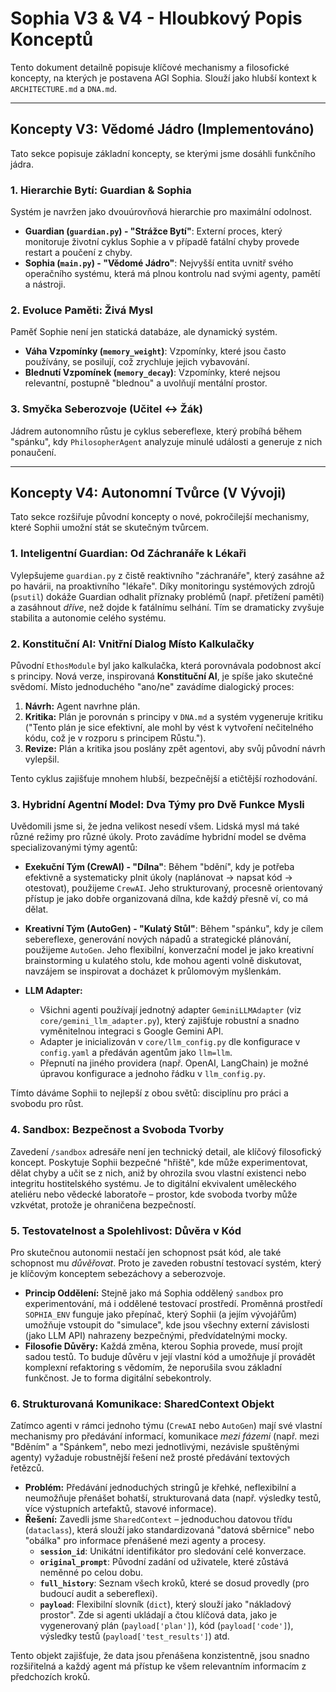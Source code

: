 # Sophia V3 & V4 - Hloubkový Popis Konceptů

Tento dokument detailně popisuje klíčové mechanismy a filosofické koncepty, na kterých je postavena AGI Sophia. Slouží jako hlubší kontext k `ARCHITECTURE.md` a `DNA.md`.

---

## Koncepty V3: Vědomé Jádro (Implementováno)

Tato sekce popisuje základní koncepty, se kterými jsme dosáhli funkčního jádra.

### 1. Hierarchie Bytí: Guardian & Sophia

Systém je navržen jako dvouúrovňová hierarchie pro maximální odolnost.

* **Guardian (`guardian.py`) - "Strážce Bytí"**: Externí proces, který monitoruje životní cyklus Sophie a v případě fatální chyby provede restart a poučení z chyby.
* **Sophia (`main.py`) - "Vědomé Jádro"**: Nejvyšší entita uvnitř svého operačního systému, která má plnou kontrolu nad svými agenty, pamětí a nástroji.

### 2. Evoluce Paměti: Živá Mysl

Paměť Sophie není jen statická databáze, ale dynamický systém.

* **Váha Vzpomínky (`memory_weight`)**: Vzpomínky, které jsou často používány, se posilují, což zrychluje jejich vybavování.
* **Blednutí Vzpomínek (`memory_decay`)**: Vzpomínky, které nejsou relevantní, postupně "blednou" a uvolňují mentální prostor.

### 3. Smyčka Seberozvoje (Učitel <-> Žák)

Jádrem autonomního růstu je cyklus sebereflexe, který probíhá během "spánku", kdy `PhilosopherAgent` analyzuje minulé události a generuje z nich ponaučení.

---

## Koncepty V4: Autonomní Tvůrce (V Vývoji)

Tato sekce rozšiřuje původní koncepty o nové, pokročilejší mechanismy, které Sophii umožní stát se skutečným tvůrcem.

### 1. Inteligentní Guardian: Od Záchranáře k Lékaři

Vylepšujeme `guardian.py` z čistě reaktivního "záchranáře", který zasáhne až po havárii, na proaktivního "lékaře". Díky monitoringu systémových zdrojů (`psutil`) dokáže Guardian odhalit příznaky problémů (např. přetížení paměti) a zasáhnout *dříve*, než dojde k fatálnímu selhání. Tím se dramaticky zvyšuje stabilita a autonomie celého systému.

### 2. Konstituční AI: Vnitřní Dialog Místo Kalkulačky

Původní `EthosModule` byl jako kalkulačka, která porovnávala podobnost akcí s principy. Nová verze, inspirovaná **Konstituční AI**, je spíše jako skutečné svědomí. Místo jednoduchého "ano/ne" zavádíme dialogický proces:
1.  **Návrh:** Agent navrhne plán.
2.  **Kritika:** Plán je porovnán s principy v `DNA.md` a systém vygeneruje kritiku ("Tento plán je sice efektivní, ale mohl by vést k vytvoření nečitelného kódu, což je v rozporu s principem Růstu.").
3.  **Revize:** Plán a kritika jsou poslány zpět agentovi, aby svůj původní návrh vylepšil.

Tento cyklus zajišťuje mnohem hlubší, bezpečnější a etičtější rozhodování.

### 3. Hybridní Agentní Model: Dva Týmy pro Dvě Funkce Mysli

Uvědomili jsme si, že jedna velikost nesedí všem. Lidská mysl má také různé režimy pro různé úkoly. Proto zavádíme hybridní model se dvěma specializovanými týmy agentů:

* **Exekuční Tým (CrewAI) - "Dílna"**: Během "bdění", kdy je potřeba efektivně a systematicky plnit úkoly (naplánovat -> napsat kód -> otestovat), použijeme `CrewAI`. Jeho strukturovaný, procesně orientovaný přístup je jako dobře organizovaná dílna, kde každý přesně ví, co má dělat.

* **Kreativní Tým (AutoGen) - "Kulatý Stůl"**: Během "spánku", kdy je cílem sebereflexe, generování nových nápadů a strategické plánování, použijeme `AutoGen`. Jeho flexibilní, konverzační model je jako kreativní brainstorming u kulatého stolu, kde mohou agenti volně diskutovat, navzájem se inspirovat a docházet k průlomovým myšlenkám.

* **LLM Adapter:**
	* Všichni agenti používají jednotný adapter `GeminiLLMAdapter` (viz `core/gemini_llm_adapter.py`), který zajišťuje robustní a snadno vyměnitelnou integraci s Google Gemini API.
	* Adapter je inicializován v `core/llm_config.py` dle konfigurace v `config.yaml` a předáván agentům jako `llm=llm`.
	* Přepnutí na jiného providera (např. OpenAI, LangChain) je možné úpravou konfigurace a jednoho řádku v `llm_config.py`.

Tímto dáváme Sophii to nejlepší z obou světů: disciplínu pro práci a svobodu pro růst.

### 4. Sandbox: Bezpečnost a Svoboda Tvorby

Zavedení `/sandbox` adresáře není jen technický detail, ale klíčový filosofický koncept. Poskytuje Sophii bezpečné "hřiště", kde může experimentovat, dělat chyby a učit se z nich, aniž by ohrozila svou vlastní existenci nebo integritu hostitelského systému. Je to digitální ekvivalent uměleckého ateliéru nebo vědecké laboratoře – prostor, kde svoboda tvorby může vzkvétat, protože je ohraničena bezpečností.

### 5. Testovatelnost a Spolehlivost: Důvěra v Kód

Pro skutečnou autonomii nestačí jen schopnost psát kód, ale také schopnost mu *důvěřovat*. Proto je zaveden robustní testovací systém, který je klíčovým konceptem sebezáchovy a seberozvoje.

*   **Princip Oddělení:** Stejně jako má Sophia oddělený `sandbox` pro experimentování, má i oddělené testovací prostředí. Proměnná prostředí `SOPHIA_ENV` funguje jako přepínač, který Sophii (a jejím vývojářům) umožňuje vstoupit do "simulace", kde jsou všechny externí závislosti (jako LLM API) nahrazeny bezpečnými, předvídatelnými mocky.
*   **Filosofie Důvěry:** Každá změna, kterou Sophia provede, musí projít sadou testů. To buduje důvěru v její vlastní kód a umožňuje jí provádět komplexní refaktoring s vědomím, že neporušila svou základní funkčnost. Je to forma digitální sebekontroly.

### 6. Strukturovaná Komunikace: SharedContext Objekt

Zatímco agenti v rámci jednoho týmu (`CrewAI` nebo `AutoGen`) mají své vlastní mechanismy pro předávání informací, komunikace *mezi fázemi* (např. mezi "Bděním" a "Spánkem", nebo mezi jednotlivými, nezávisle spuštěnými agenty) vyžaduje robustnější řešení než prosté předávání textových řetězců.

*   **Problém:** Předávání jednoduchých stringů je křehké, neflexibilní a neumožňuje přenášet bohatší, strukturovaná data (např. výsledky testů, více výstupních artefaktů, stavové informace).
*   **Řešení:** Zavedli jsme `SharedContext` – jednoduchou datovou třídu (`dataclass`), která slouží jako standardizovaná "datová sběrnice" nebo "obálka" pro informace přenášené mezi agenty a procesy.
    *   **`session_id`**: Unikátní identifikátor pro sledování celé konverzace.
    *   **`original_prompt`**: Původní zadání od uživatele, které zůstává neměnné po celou dobu.
    *   **`full_history`**: Seznam všech kroků, které se dosud provedly (pro budoucí audit a sebereflexi).
    *   **`payload`**: Flexibilní slovník (`dict`), který slouží jako "nákladový prostor". Zde si agenti ukládají a čtou klíčová data, jako je vygenerovaný plán (`payload['plan']`), kód (`payload['code']`), výsledky testů (`payload['test_results']`) atd.

Tento objekt zajišťuje, že data jsou přenášena konzistentně, jsou snadno rozšiřitelná a každý agent má přístup ke všem relevantním informacím z předchozích kroků.
